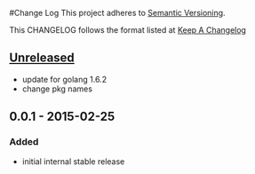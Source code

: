 #Change Log
This project adheres to [Semantic Versioning](http://semver.org/).

This CHANGELOG follows the format listed at [Keep A Changelog](http://keepachangelog.com/)

## [Unreleased]
- update for golang 1.6.2
- change pkg names

## 0.0.1 - 2015-02-25

### Added
- initial internal stable release

[unreleased]: https://github.com/yieldbot/sensupluginfile/compare/0.0.1....HEAD
